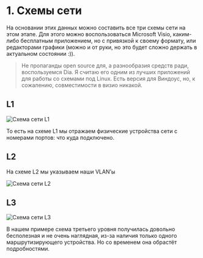 # 1. Схемы сети

На основании этих данных можно составить все три схемы сети на этом этапе. Для этого можно воспользоваться Microsoft Visio, каким-либо бесплатным приложением, но с привязкой к своему формату, или редакторами графики \(можно и от руки, но это будет сложно держать в актуальном состоянии :\)\).

> Не пропаганды open source для, а разнообразия средств ради, воспользуемся Dia. Я считаю его одним из лучших приложений для работы со схемами под Linux. Есть версия для Виндоус, но, к сожалению, совместимости в визио никакой.

## L1

![&#x421;&#x445;&#x435;&#x43C;&#x430; &#x441;&#x435;&#x442;&#x438; L1](https://dan4i4ek.info/src/0_7c0ae_99288497_XL.jpg)

То есть на схеме L1 мы отражаем физические устройства сети с номерами портов: что куда подключено.

## L2

На схеме L2 мы указываем наши VLAN’ы

![&#x421;&#x445;&#x435;&#x43C;&#x430; &#x441;&#x435;&#x442;&#x438; L2](https://dan4i4ek.info/src/0_7bc12_58e09f6b_XL.jpg)

## L3

![&#x421;&#x445;&#x435;&#x43C;&#x430; &#x441;&#x435;&#x442;&#x438; L3](https://dan4i4ek.info/src/0_7bc15_3c12c02c_XL.jpg)

В нашем примере схема третьего уровня получилась довольно бесполезная и не очень наглядная, из-за наличия только одного маршрутизирующего устройства. Но со временем она обрастёт подробностями.
